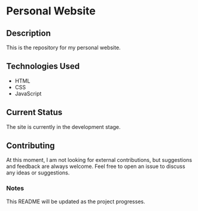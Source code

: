 # Personal Website

## Description
This is the repository for my personal website.

## Technologies Used
- HTML
- CSS
- JavaScript

## Current Status
The site is currently in the development stage.

## Contributing
At this moment, I am not looking for external contributions, but suggestions and feedback are always welcome. Feel free to open an issue to discuss any ideas or suggestions.

### Notes
This README will be updated as the project progresses.

